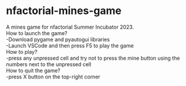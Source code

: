 # nfactorial-mines-game
A mines game for nfactorial Summer Incubator 2023. <br>
How to launch the game?<br>
-Download pygame and pyautogui libraries<br>
-Launch VSCode and then press F5 to play the game<br>
How to play?<br>
-press any unpressed cell and try not to press the mine button using the numbers next to the unpressed cell<br>
How to quit the game?<br>
-press X button on the top-right corner<br>
